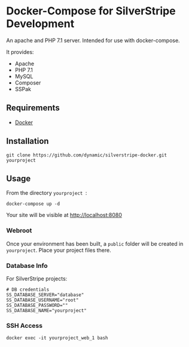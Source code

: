# Docker-Compose for SilverStripe Development

An apache and PHP 7.1 server. Intended for use with docker-compose.

It provides:

- Apache
- PHP 7.1
- MySQL
- Composer
- SSPak

## Requirements

- [Docker](https://www.docker.com)

## Installation

`git clone https://github.com/dynamic/silverstripe-docker.git yourproject`

## Usage

From the directory `yourproject `:

`docker-compose up -d`

Your site will be visible at [http://localhost:8080](http://localhost:8080)

### Webroot

Once your environment has been built, a `public` folder will be created in `yourproject`. Place your project files there.

### Database Info

For SilverStripe projects:

```
# DB credentials
SS_DATABASE_SERVER="database"
SS_DATABASE_USERNAME="root"
SS_DATABASE_PASSWORD=""
SS_DATABASE_NAME="yourproject"
```

### SSH Access

`docker exec -it yourproject_web_1 bash`